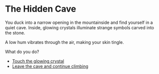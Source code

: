 # The Hidden Cave

You duck into a narrow opening in the mountainside and find yourself in a quiet cave. Inside, glowing crystals illuminate strange symbols carved into the stone.

A low hum vibrates through the air, making your skin tingle.

What do you do?

- [Touch the glowing crystal](crystal.md)
- [Leave the cave and continue climbing](mountain.md)
